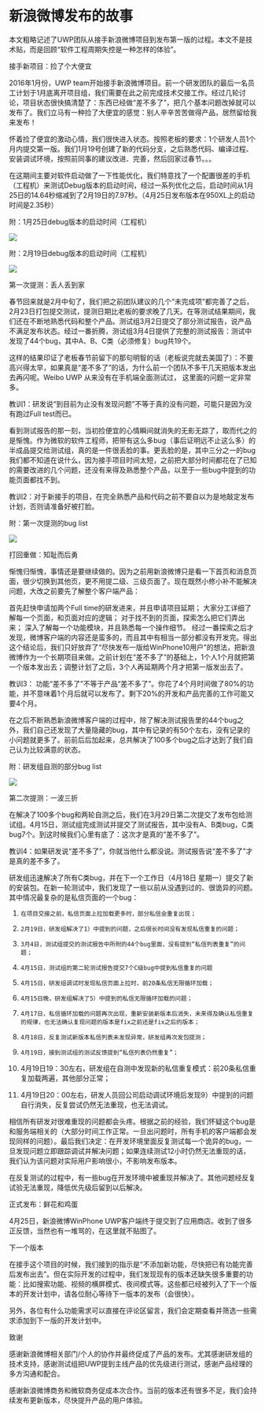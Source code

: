 # 新浪微博发布的故事

本文粗略记述了UWP团队从接手新浪微博项目到发布第一版的过程。本文不是技术贴，而是回顾“软件工程周期失控是一种怎样的体验”。

接手新项目：捡了个大便宜

2016年1月份，UWP team开始接手新浪微博项目。前一个研发团队的最后一名员工计划于1月底离开项目组，我们需要在此之前完成技术交接工作。经过几轮讨论，项目状态很快搞清楚了：东西已经做“差不多了”，把几个基本问题改掉就可以发布了。我们立马有一种捡了大便宜的感觉：别人辛辛苦苦做得产品，居然留给我来发布！

怀着捡了便宜的激动心情，我们很快进入状态。按照老板的要求：1个研发人员1个月内提交第一版。我们1月19号创建了新的代码分支，之后熟悉代码、编译过程、安装调试环境，按照前同事的建议改进、完善，然后回家过春节。。。



在这期间主要对软件启动做了一下性能优化，我们特意找了一个配置很差的手机（工程机）来测试Debug版本的启动时间，经过一系列优化之后，启动时间从1月25日的14.64秒缩减到了2月19日的7.97秒。（4月25日发布版本在950XL上的启动时间是2.35秒）

附：1月25日debug版本的启动时间（工程机）

<image src='img/125.png'>

附：2月19日debug版本的启动时间（工程机）

<image src='img/219.png'>

第一次提测：丢人丢到家

春节回来就是2月中旬了，我们把之前团队建议的几个“未完成项”都完善了之后，2月23日打包提交测试，提测日期比老板的要求晚了几天。在等测试结果期间，我们还在不断地熟悉代码和整个产品。测试组3月2日提交了部分测试报告，说产品不满足发布状态。经过一番折腾，测试组3月4日提供了完整的测试报告：测试中发现了44个bug，其中A、B、C类（必须修复）bug共19个。

这样的结果印证了老板春节前留下的那句明智的话（老板说完就去美国了）：不要高兴得太早，如果真是“差不多了”的话，为什么前一个团队不多干几天把版本发出去再闪呢。Weibo UWP 从来没有在手机端全面测试过， 这里面的问题一定非常多。

教训1：研发说“到目前为止没有发现问题”不等于真的没有问题，可能只是因为没有跑过Full test而已。

看到测试报告的那一刻，当初捡便宜的心情瞬间就消失的无影无踪了，取而代之的是惭愧。作为微软的软件工程师，把带有这么多bug（事后证明远不止这么多）的半成品提交给测试组，真的是一件很丢脸的事。更丢脸的是，其中三分之一的bug我们都不知道在说什么，因为接手项目时间太短，之前把大部分时间都花在了已知的需要改进的几个问题，还没有来得及熟悉整个产品，以至于一些bug中提到的功能页面都找不到。

教训2：对于新接手的项目，在完全熟悉产品和代码之前不要自以为是地敲定发布计划，否则请准备好被打脸。

附：第一次提测的bug list

<image src='img/buglist1.png'/>

打回重做：知耻而后勇

惭愧归惭愧，事情还是要继续做的。因为之前用新浪微博只是看一下首页和消息页面，很少切换到其他页，更不用提二级、三级页面了。现在既然小修小补不能解决问题，大改之前要先了解整个客户端产品：

首先赶快申请加两个Full time的研发进来，并且申请项目延期；
大家分工详细了解每一个页面，和页面对应的逻辑；
对于找不到的页面，探索怎么把它们弄出来；
深入了解每一个功能模块，并且熟悉每一个操作细节。
经过一番探索之后才发现，微博客户端的内容还是蛮多的，而且其中有相当一部分都没有开发完。得出这个结论后，我们只好放弃了“尽快发布一版给WinPhone10用户”的想法，把新浪微博作为一个长期项目来做。之前计划在“差不多了”的基础上，1个人1个月就把第一个版本发出去；调整计划了之后，3个人再延期两个月才把第一版发出去了。

教训3： 功能“差不多了”不等于产品“差不多了”。你花了4个月时间做了80%的功能，并不意味着1个月后就可以发布了。剩下20%的开发和产品完善的工作可能又要4个月。

在之后不断熟悉新浪微博客户端的过程中，除了解决测试报告里的44个bug之外，我们自己还发现了大量隐藏的bug，其中有记录的有50个左右，没有记录的小问题就更多了。前前后后加起来，总共解决了100多个bug之后才达到了我们自己认为比较满意的状态。

附：研发组自测的部分bug list

<image src='img/buglist2.png'/>


第二次提测：一波三折

在解决了100多个bug和两轮自测之后，我们在3月29日第二次提交了发布包给测试组。4月15日，测试组完成测试并提交了测试报告，其中没有A、B类bug，C类bug7个。到这时候我们心里有底了：这次才是真的“差不多了”。

教训4：如果研发说“差不多了”，你就当他什么都没说。测试报告说“差不多了”才是真的差不多了。

研发组迅速解决了所有C类bug，并在下一个工作日（4月18日 星期一）提交了新的安装包。在新一轮测试中，我们发现了一些以前从没遇到过的、很诡异的问题。其中情况最复杂的是私信页面的一个bug：

1)     在项目交接之前，私信页面上拉加载更多时，部分私信会重复出现；

2)     2月19日，研发组解决了1）中提到的问题，之后很长时间没有发现私信重复的问题；

3)     3月4日，测试组提交的测试报告中所附的44个bug里面，没有提到“私信列表重复”的问题；

4)     4月15日，测试组的第二轮测试报告提交7个C级bug中提到私信重复的问题

5)     4月15日，研发组调试时发现私信页面上拉时，前20条私信无限循环加载；

6)     4月15日晚，研发组解决了5）中提到的私信无限循环加载的问题；

7)     4月17日，私信循环加载的问题再次出现，重新安装新版本后消失，未来得及确认私信重复的规律，也无法确认复现问题的版本是fix之前还是fix之后的版本；

8)     4月18日，反复测试新版本私信列表未发现异常，研发组再次发包提测；

9)     4月19日，接到测试组的测试反馈提到“私信列表仍然重复”；

10)  4月19日19：30左右，研发组在自测中发现新的私信重复模式：前20条私信重复加载两遍，其他部分正常；

11)  4月19日20：00左右，研发人员回公司启动调试环境后发现9）中提到的问题自行消失，反复尝试仍然无法重现，也无法调试。

相信所有研发对很难重现的问题都会头疼。根据之前的经验，我们怀疑这个bug是和服务端相关的（大部分时间工作正常。一旦出问题时，所有手机的客户端都会发现同样的问题）。最后我们决定：在开发环境里面反复测试每一个诡异的bug，一旦发现问题立即跟踪调试并解决问题；如果连续测试12小时仍然无法重现的话，我们认为该问题对实际用户影响很小，不影响发布版本。

在反复测试的过程中，有一些bug在开发环境中被重现并解决了。其他问题经反复试验无法重现，降低优先级后留到以后解决。

正式发布：鲜花和鸡蛋

4月25日，新浪微博WinPhone UWP客户端终于提交到了应用商店。收到了很多正反馈，当然也有一堆骂的，在这里就不贴图了。

下一个版本

在接手这个项目的时候，我们接到的指示是“不添加新功能，尽快把已有功能完善后发布出去”。但在实际开发的过程中，我们发现现有的版本还缺失很多重要的功能：比如搜索功能、视频的横屏模式、夜间模式等。这些都已经被列入了下一个版本的开发计划中，请各位耐心等待下一版本的发布（会很快）。

另外，各位有什么功能需求可以直接在评论区留言，我们会定期查看并筛选一些需求添加到下一版的开发计划中。

致谢

感谢新浪微博相关部门/个人的协作并最终促成了产品的发布。尤其感谢研发组的技术支持，感谢测试组把UWP提到主线产品的优先级进行测试，感谢产品经理的多方沟通和配合。

感谢新浪微博商务和微软商务促成本次合作。当前的版本还有很多不足，我们会持续发布更新版本，尽快提升产品的用户体验。